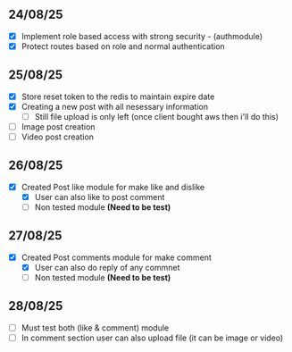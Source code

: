 ## 24/08/25

- [x] Implement role based access with strong security - (authmodule)
- [x] Protect routes based on role and normal authentication

## 25/08/25

- [x] Store reset token to the redis to maintain expire date
- [x] Creating a new post with all nesessary information
  - [ ] Still file upload is only left (once client bought aws then i'll do this)
- [ ] Image post creation
- [ ] Video post creation

## 26/08/25

- [x] Created Post like module for make like and dislike
  - [x] User can also like to post comment
  - [ ] Non tested module **(Need to be test)**

## 27/08/25

- [x] Created Post comments module for make comment
  - [x] User can also do reply of any commnet
  - [ ] Non tested module **(Need to be test)**

## 28/08/25

- [ ] Must test both (like & comment) module
- [ ] In comment section user can also upload file (it can be image or video)
